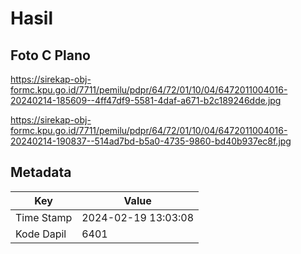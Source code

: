 # Hasil

## Foto C Plano

https://sirekap-obj-formc.kpu.go.id/7711/pemilu/pdpr/64/72/01/10/04/6472011004016-20240214-185609--4ff47df9-5581-4daf-a671-b2c189246dde.jpg

https://sirekap-obj-formc.kpu.go.id/7711/pemilu/pdpr/64/72/01/10/04/6472011004016-20240214-190837--514ad7bd-b5a0-4735-9860-bd40b937ec8f.jpg


## Metadata

| Key        | Value               |
| ---------- | ------------------- |
| Time Stamp | 2024-02-19 13:03:08 |
| Kode Dapil | 6401                |



